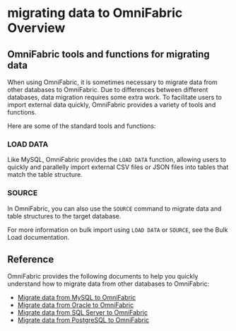 # migrating data to OmniFabric Overview

## OmniFabric tools and functions for migrating data

When using OmniFabric, it is sometimes necessary to migrate data from other databases to OmniFabric. Due to differences between different databases, data migration requires some extra work. To facilitate users to import external data quickly, OmniFabric provides a variety of tools and functions.

Here are some of the standard tools and functions:

### LOAD DATA

Like MySQL, OmniFabric provides the `LOAD DATA` function, allowing users to quickly and parallelly import external CSV files or JSON files into tables that match the table structure.

### SOURCE

In OmniFabric, you can also use the `SOURCE` command to migrate data and table structures to the target database.

For more information on bulk import using `LOAD DATA` or `SOURCE`, see the Bulk Load documentation.

## Reference

OmniFabric provides the following documents to help you quickly understand how to migrate data from other databases to OmniFabric:

- [Migrate data from MySQL to OmniFabric](migrate-from-mysql-to-omnifabric.md)
- [Migrate data from Oracle to OmniFabric](migrate-from-oracle-to-omnifabric.md)
- [Migrate data from SQL Server to OmniFabric](migrate-from-sqlserver-to-omnifabric.md)
- [Migrate data from PostgreSQL to OmniFabric](migrate-from-postgresql-to-omnifabric.md)
